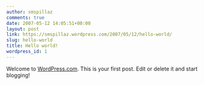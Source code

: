 ```yaml
---
author: smspillaz
comments: true
date: 2007-05-12 14:05:51+00:00
layout: post
link: https://smspillaz.wordpress.com/2007/05/12/hello-world/
slug: hello-world
title: Hello world!
wordpress_id: 1
---
```


Welcome to [WordPress.com](http://wordpress.com/). This is your first post. Edit or delete it and start blogging!
